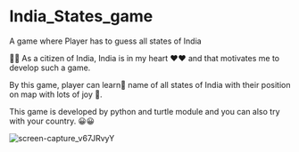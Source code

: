 # India_States_game
A game where Player has to guess all states of India

🥰🥰
As a citizen of India, India  is in my heart ❤❤ and that motivates me to develop such a game.

By this game, player can learn🤔 name of all states of India with their position on map with lots of joy 🤩.


This game is developed by python and turtle module and you can also try with your country.
😀😀


![screen-capture_v67JRvyY](https://user-images.githubusercontent.com/72398995/139449578-f7775986-a4e8-4c24-b98c-3575bb6f8f6c.gif)
